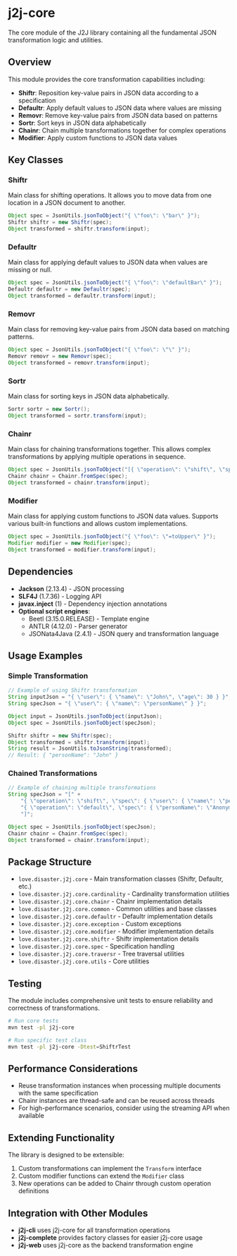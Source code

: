 # j2j-core

The core module of the J2J library containing all the fundamental JSON transformation logic and utilities.

## Overview

This module provides the core transformation capabilities including:

- **Shiftr**: Reposition key-value pairs in JSON data according to a specification
- **Defaultr**: Apply default values to JSON data where values are missing
- **Removr**: Remove key-value pairs from JSON data based on patterns
- **Sortr**: Sort keys in JSON data alphabetically
- **Chainr**: Chain multiple transformations together for complex operations
- **Modifier**: Apply custom functions to JSON data values

## Key Classes

### Shiftr
Main class for shifting operations. It allows you to move data from one location in a JSON document to another.

```java
Object spec = JsonUtils.jsonToObject("{ \"foo\": \"bar\" }");
Shiftr shiftr = new Shiftr(spec);
Object transformed = shiftr.transform(input);
```

### Defaultr
Main class for applying default values to JSON data when values are missing or null.

```java
Object spec = JsonUtils.jsonToObject("{ \"foo\": \"defaultBar\" }");
Defaultr defaultr = new Defaultr(spec);
Object transformed = defaultr.transform(input);
```

### Removr
Main class for removing key-value pairs from JSON data based on matching patterns.

```java
Object spec = JsonUtils.jsonToObject("{ \"foo\": \"\" }");
Removr removr = new Removr(spec);
Object transformed = removr.transform(input);
```

### Sortr
Main class for sorting keys in JSON data alphabetically.

```java
Sortr sortr = new Sortr();
Object transformed = sortr.transform(input);
```

### Chainr
Main class for chaining transformations together. This allows complex transformations by applying multiple operations in sequence.

```java
Object spec = JsonUtils.jsonToObject("[{ \"operation\": \"shift\", \"spec\": { \"*\": \"&\" } }]");
Chainr chainr = Chainr.fromSpec(spec);
Object transformed = chainr.transform(input);
```

### Modifier
Main class for applying custom functions to JSON data values. Supports various built-in functions and allows custom implementations.

```java
Object spec = JsonUtils.jsonToObject("{ \"foo\": \"=toUpper\" }");
Modifier modifier = new Modifier(spec);
Object transformed = modifier.transform(input);
```

## Dependencies

- **Jackson** (2.13.4) - JSON processing
- **SLF4J** (1.7.36) - Logging API
- **javax.inject** (1) - Dependency injection annotations
- **Optional script engines**:
  - Beetl (3.15.0.RELEASE) - Template engine
  - ANTLR (4.12.0) - Parser generator
  - JSONata4Java (2.4.1) - JSON query and transformation language

## Usage Examples

### Simple Transformation
```java
// Example of using Shiftr transformation
String inputJson = "{ \"user\": { \"name\": \"John\", \"age\": 30 } }";
String specJson = "{ \"user\": { \"name\": \"personName\" } }";

Object input = JsonUtils.jsonToObject(inputJson);
Object spec = JsonUtils.jsonToObject(specJson);

Shiftr shiftr = new Shiftr(spec);
Object transformed = shiftr.transform(input);
String result = JsonUtils.toJsonString(transformed);
// Result: { "personName": "John" }
```

### Chained Transformations
```java
// Example of chaining multiple transformations
String specJson = "[" +
    "{ \"operation\": \"shift\", \"spec\": { \"user\": { \"name\": \"personName\" } } }," +
    "{ \"operation\": \"default\", \"spec\": { \"personName\": \"Anonymous\" } }" +
    "]";

Object spec = JsonUtils.jsonToObject(specJson);
Chainr chainr = Chainr.fromSpec(spec);
Object transformed = chainr.transform(input);
```

## Package Structure

- `love.disaster.j2j.core` - Main transformation classes (Shiftr, Defaultr, etc.)
- `love.disaster.j2j.core.cardinality` - Cardinality transformation utilities
- `love.disaster.j2j.core.chainr` - Chainr implementation details
- `love.disaster.j2j.core.common` - Common utilities and base classes
- `love.disaster.j2j.core.defaultr` - Defaultr implementation details
- `love.disaster.j2j.core.exception` - Custom exceptions
- `love.disaster.j2j.core.modifier` - Modifier implementation details
- `love.disaster.j2j.core.shiftr` - Shiftr implementation details
- `love.disaster.j2j.core.spec` - Specification handling
- `love.disaster.j2j.core.traversr` - Tree traversal utilities
- `love.disaster.j2j.core.utils` - Core utilities

## Testing

The module includes comprehensive unit tests to ensure reliability and correctness of transformations.

```bash
# Run core tests
mvn test -pl j2j-core

# Run specific test class
mvn test -pl j2j-core -Dtest=ShiftrTest
```

## Performance Considerations

- Reuse transformation instances when processing multiple documents with the same specification
- Chainr instances are thread-safe and can be reused across threads
- For high-performance scenarios, consider using the streaming API when available

## Extending Functionality

The library is designed to be extensible:

1. Custom transformations can implement the `Transform` interface
2. Custom modifier functions can extend the `Modifier` class
3. New operations can be added to Chainr through custom operation definitions

## Integration with Other Modules

- **j2j-cli** uses j2j-core for all transformation operations
- **j2j-complete** provides factory classes for easier j2j-core usage
- **j2j-web** uses j2j-core as the backend transformation engine